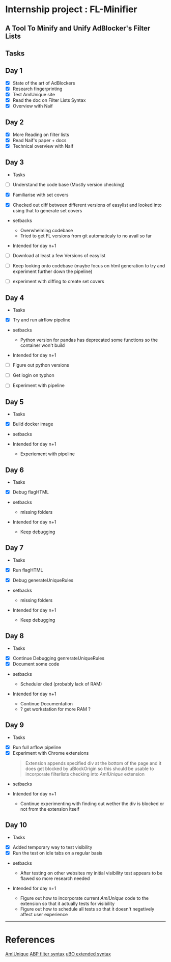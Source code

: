 # Internship project : FL-Minifier

## A Tool To Minify and Unify AdBlocker's Filter Lists

## Tasks

## Day 1

- [x] State of the art of AdBlockers
- [x] Research fingerprinting
- [x] Test AmIUnique site
- [x] Read the doc on Filter Lists Syntax
- [x] Overview with Naif

## Day 2

- [x] More Reading on filter lists
- [x] Read Naif's paper + docs
- [x] Technical overview with Naif

## Day 3

- Tasks

- [ ] Understand the code base (Mostly version checking)

- [x] Familiarise with set covers 

- [x] Checked out diff between different versions of easylist and looked into using that to generate set covers

- setbacks
  
  - Overwhelming codebase 
  - Tried to get FL versions from git automaticaly to no avail so far

- Intended for day n+1

- [ ] Download at least a few Versions of easylist

- [ ] Keep looking onto codebase (maybe focus on html generation to try and experiment further down the pipeline)

- [ ] experiment with diffing to create set covers

## Day 4

- Tasks

- [x] Try and run airflow pipeline

- setbacks
  
  - Python version for pandas has deprecated some functions so the container won't build

- Intended for day n+1

- [ ] Figure out python versions

- [ ] Get login on typhon

- [ ] Experiment with pipeline

## Day 5

- Tasks

- [x] Build docker image

- setbacks
  
  

- Intended for day n+1
  - Experiement with pipeline

## Day 6

- Tasks

- [x] Debug flagHTML

- setbacks
  
  - missing folders

- Intended for day n+1
  
  - Keep debugging

## Day 7

- Tasks

- [x] Run flagHTML

- [x] Debug generateUniqueRules

- setbacks
  
  - missing folders

- Intended for day n+1
  
  - Keep debugging

## Day 8

- Tasks

- [x] Continue Debugging genrerateUniqueRules
- [x] Document some code

- setbacks

  - Scheduler died (probably lack of RAM)


- Intended for day n+1
  
  - Continue Documentation
  - ? get workstation for more RAM ?

## Day 9

- Tasks

- [x] Run full arflow pipeline
- [x] Experiment with Chrome extensions
  > Extension appends specified div at the bottom of the page and it does get blocked by uBlockOrigin so this should be usable to incorporate filterlists checking into *AmIUnique* extension 

- setbacks

- Intended for day n+1
  - Continue experimenting with finding out wether the div is blocked or not from the extension itself

## Day 10

- Tasks

- [x] Added temporary way to test visibility
- [x] Run the test on idle tabs on a regular basis

- setbacks
  - After testing on other websites my initial visibility test appears to be flawed so more research needed

- Intended for day n+1
  - Figure out how to incorporate current *AmIUnique* code to the extension so that it actually tests for visibility
  - Figure out how to schedule all tests so that it doesn't negetively affect user experience



---

# References

[AmIUnique](https://amiunique.org/fp)
[ABP filter syntax](https://help.eyeo.com/en/adblockplus/how-to-write-filters#allowlist)
[uBO extended syntax](https://github.com/gorhill/uBlock/wiki/Static-filter-syntax#extended-syntax)
